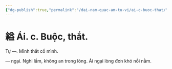 ```yaml
---
{"dg-publish":true,"permalink":"/dai-nam-quac-am-tu-vi/ai-c-buoc-that/","tags":["âm-tự-vị"],"created":"2025-08-15T14:51:52.687+07:00"}
---
```


# 縊 Ái. c. Buộc, thắt.

Tự —. Mình thắt cổ mình.

— ngại. Nghi lắm, không an trong lòng. Ái ngại lòng đơn khó nổi nằm.